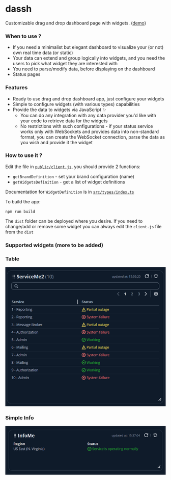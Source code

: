 # dassh

Customizable drag and drop dashboard page with widgets. ([demo](https://nichitaa.github.io/pokemon-card-memory-game/))

### When to use ?

- If you need a minimalist but elegant dashboard to visualize your (or not) own real time data (or static)
- Your data can extend and group logically into widgets, and you need the users to pick what widget they are interested with
- You need to parse/modify data, before displaying on the dashboard
- Status pages

### Features

- Ready to use drag and drop dashboard app, just configure your widgets
- Simple to configure widgets (with various types) capabilities
- Provide the data to widgets via JavaScript ✨
  - You can do any integration with any data provider you'd like with your code to retrieve data for the widgets
  - No restrictions with such configurations - if your status service works only with WebSockets and provides data into non-standard format, you can create the WebSocket connection, parse the data as you wish and provide it the widget


### How to use it ?

Edit the file in  [`public/client.js`](./public/client.js), you should provide 2 functions:
- `getBrandDefinition` - set your brand configuration (name)
- `getWidgetsDefinition` - get a list of widget definitions

Documentation for `WidgetDefinition` is in [`src/types/index.ts`](./src/types/index.ts)

To build the app:
```shell
npm run build
```

The `dist` folder can be deployed where you desire. If you need to change/add or remove some widget you can always edit the `client.js` file from the `dist`

### Supported widgets (more to be added)

### Table 
![img.png](images/img.png)

### Simple Info
![img_1.png](images/img_1.png)
